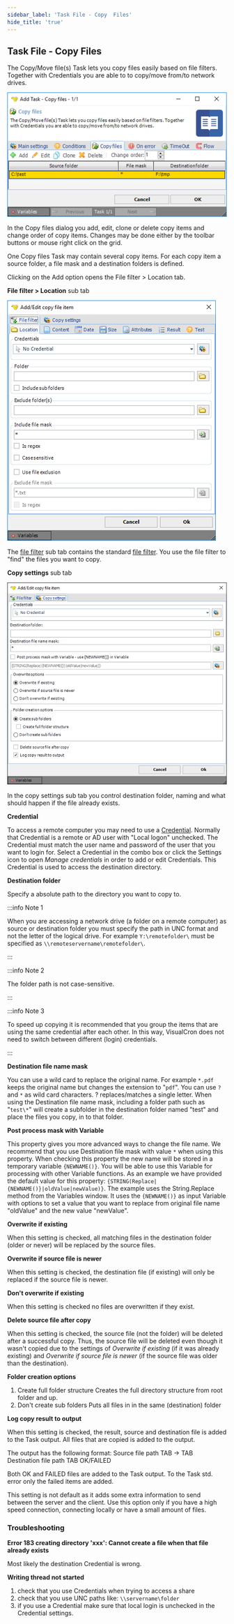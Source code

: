 ```yaml
---
sidebar_label: 'Task File - Copy  Files'
hide_title: 'true'
---
```


## Task File - Copy Files

The Copy/Move file(s) Task lets you copy files easily based on file filters. Together with Credentials you are able to to copy/move from/to network drives.

![](../../../static/img/taskcopyfiles.png)

In the Copy files dialog you add, edit, clone or delete copy items and change order of copy items. Changes may be done either by the toolbar buttons or mouse right click on the grid.
 
One Copy files Task may contain several copy items. For each copy item a source folder, a file mask and a destination folders is defined.
 
Clicking on the Add option opens the File filter > Location tab.
 
**File filter > Location** sub tab

![](../../../static/img/taskfilecopyfiles.png)

The [file filter](job-tasks-file-filter) sub tab contains the standard [file filter](job-tasks-file-filter). You use the file filter to "find" the files you want to copy.
 
**Copy settings** sub tab

![](../../../static/img/copyfiles-destination.png)

In the copy settings sub tab you control destination folder, naming and what should happen if the file already exists.
 
**Credential**

To access a remote computer you may need to use a [Credential](global-credentials). Normally that Credential is a remote or AD user with "Local logon" unchecked. The Credential must match the user name and password of the user that you want to login for. Select a Credential in the combo box or click the Settings icon to open *Manage credentials* in order to add or edit Credentials. This Credential is used to access the destination directory.
 
**Destination folder**

Specify a absolute path to the directory you want to copy to.
 
:::info Note 1 

When you are accessing a network drive (a folder on a remote computer) as source or destination folder you must specify the path in UNC format and not the letter of the logical drive. For example `Y:\remotefolder\` must be specified as `\\remoteservername\remotefolder\`.

:::

:::info Note 2

The folder path is not case-sensitive.

:::

:::info Note 3 

To speed up copying it is recommended that you group the items that are using the same credential after each other. In this way, VisualCron does not need to switch between different (login) credentials.

:::

**Destination file name mask**

You can use a wild card to replace the original name. For example `*.pdf` keeps the original name but changes the extension to "`pdf`". You can use `?` and `*` as wild card characters. ? replaces/matches a single letter. When using the Destination file name mask, including a folder path such as "`test\*`" will create a subfolder in the destination folder named "test" and place the files you copy, in to that folder.
 
**Post process mask with Variable**

This property gives you more advanced ways to change the file name. We recommend that you use Destination file mask with value `*` when using this property. When checking this property the new name will be stored in a temporary variable `{NEWNAME()}`. You will be able to use this Variable for processing with other Variable functions. As an example we have provided the default value for this property: `{STRING(Replace|{NEWNAME()}|oldValue|newValue)}`. The example uses the String.Replace method from the Variables window. It uses the `{NEWNAME()}` as input Variable with options to set a value that you want to replace from original file name "oldValue" and the new value "newValue".
 
**Overwrite if existing**

When this setting is checked, all matching files in the destination folder (older or never) will be replaced by the source files.
 
**Overwrite if source file is newer**

When this setting is checked, the destination file (if existing) will only be replaced if the source file is newer.
 
**Don't overwrite if existing**

When this setting is checked no files are overwritten if they exist.
 
**Delete source file after copy**

When this setting is checked, the source file (not the folder) will be deleted after a successful copy. Thus, the source file will be deleted even though it wasn't copied due to the settings of *Overwrite if existing* (if it was already existing) and *Overwrite if source file is newer* (if the source file was older than the destination).
 
**Folder creation options**

1. Create full folder structure
Creates the full directory structure from root folder and up.
2. Don't create sub folders
Puts all files in in the same (destination) folder
 
**Log copy result to output**

When this setting is checked, the result, source and destination file is added to the Task output. All files that are copied is added to the output.
 
The output has the following format: Source file path TAB -> TAB Destination file path TAB OK/FAILED
 
Both OK and FAILED files are added to the Task output. To the Task std. error only the failed items are added.
 
This setting is not default as it adds some extra information to send between the server and the client. Use this option only if you have a high speed connection, connecting locally or have a small amount of files.
 
### Troubleshooting

**Error 183 creating directory 'xxx': Cannot create a file when that file already exists**

Most likely the destination Credential is wrong.
 
**Writing thread not started**

1. check that you use Credentials when trying to access a share
2.  check that you use UNC paths like: `\\servername\folder`
3. if you use a Credential make sure that local login is unchecked in the Credential settings.